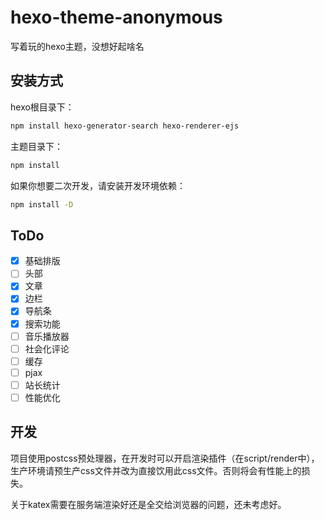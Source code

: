 # hexo-theme-anonymous

写着玩的hexo主题，没想好起啥名

## 安装方式

hexo根目录下：

```bash
npm install hexo-generator-search hexo-renderer-ejs
```

主题目录下：

```bash
npm install
```

如果你想要二次开发，请安装开发环境依赖：

```bash
npm install -D
```

## ToDo

- [x] 基础排版
- [ ] 头部
- [x] 文章
- [x] 边栏
- [x] 导航条
- [x] 搜索功能
- [ ] 音乐播放器
- [ ] 社会化评论
- [ ] 缓存
- [ ] pjax
- [ ] 站长统计
- [ ] 性能优化

## 开发

项目使用postcss预处理器，在开发时可以开启渲染插件（在script/render中），生产环境请预生产css文件并改为直接饮用此css文件。否则将会有性能上的损失。

关于katex需要在服务端渲染好还是全交给浏览器的问题，还未考虑好。
